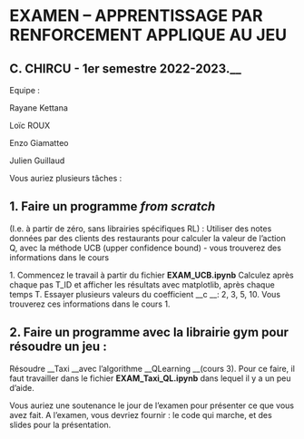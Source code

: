 # EXAMEN – APPRENTISSAGE PAR RENFORCEMENT APPLIQUE AU JEU 

## C\. CHIRCU \- 1er semestre 2022\-2023\.__

Equipe : 

Rayane Kettana

Loïc ROUX

Enzo Giamatteo

Julien Guillaud

Vous auriez plusieurs tâches :

## 1. Faire un programme *from scratch* 

\(I\.e\. à partir de zéro, sans librairies spécifiques RL\) : Utiliser des notes données par des clients des restaurants pour calculer la valeur de l’action Q, avec la méthode UCB \(upper confidence bound\) \- vous trouverez des informations dans le cours 

1\. Commencez le travail à partir du fichier __EXAM\_UCB\.ipynb__ Calculez après chaque pas T\_ID et afficher les résultats avec matplotlib, après chaque temps T\. Essayer plusieurs valeurs du coefficient __c __: 2, 3, 5, 10\. 
Vous trouverez ces informations dans le cours 1\.

## 2. Faire un programme avec la librairie gym pour résoudre un jeu :

Résoudre __Taxi __avec l’algorithme __QLearning __\(cours 3\)\. Pour ce faire, il faut travailler dans le fichier __EXAM\_Taxi\_QL\.ipynb__ dans lequel il y a un peu d’aide\. 

Vous auriez une soutenance le jour de l’examen pour présenter ce que vous avez fait\. A l’examen, vous devriez fournir : le code qui marche, et des slides  pour la présentation\.

 

